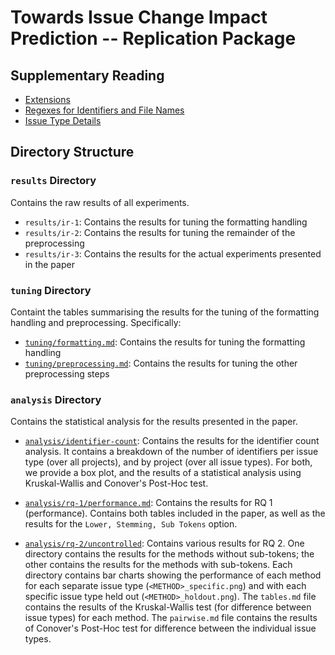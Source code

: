 # Towards Issue Change Impact Prediction -- Replication Package

## Supplementary Reading

- [Extensions](docs/extensions.md)
- [Regexes for Identifiers and File Names](docs/regexes.md)
- [Issue Type Details](docs/issue_types.md)


## Directory Structure

### `results` Directory

Contains the raw results of all experiments.

- `results/ir-1`: Contains the results for tuning the formatting handling
- `results/ir-2`: Contains the results for tuning the remainder of the preprocessing
- `results/ir-3`: Contains the results for the actual experiments presented in the paper

### `tuning` Directory

Containt the tables summarising the results for the tuning of the formatting handling and preprocessing. Specifically:

- [`tuning/formatting.md`](tuning/formatting.md): Contains the results for tuning the formatting handling
- [`tuning/preprocessing.md`](tuning/preprocessing.md): Contains the results for tuning the other preprocessing steps

### `analysis` Directory

Contains the statistical analysis for the results presented in the paper.

- [`analysis/identifier-count`](analysis/identifier-count): Contains the results for the identifier count analysis. It contains a breakdown of the number of identifiers per issue type (over all projects), and by project (over all issue types). For both, we provide a box plot, and the results of a statistical analysis using Kruskal-Wallis and Conover's Post-Hoc test.

- [`analysis/rq-1/performance.md`](analysis/rq-1/performance.md): Contains the results for RQ 1 (performance). Contains both tables included in the paper, as well as the results for the `Lower, Stemming, Sub Tokens` option.

- [`analysis/rq-2/uncontrolled`](analysis/rq-2/uncontrolled): Contains various results for RQ 2. One directory contains the results for the methods without sub-tokens; the other contains the results for the methods with sub-tokens. Each directory contains bar charts showing the performance of each method for each separate issue type (`<METHOD>_specific.png`) and with each specific issue type held out (`<METHOD>_holdout.png`). The `tables.md` file contains the results of the Kruskal-Wallis test (for difference between issue types) for each method. The `pairwise.md` file contains the results of Conover's Post-Hoc test for difference between the individual issue types.
